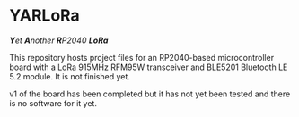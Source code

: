 # YARLoRa
_**Y**et **A**nother **R**P2040 **LoRa**_

This repository hosts project files for an RP2040-based microcontroller board with a LoRa 915MHz RFM95W transceiver and BLE5201 Bluetooth LE 5.2 module. 
It is not finished yet.

v1 of the board has been completed but it has not yet been tested and there is no software for it yet.
